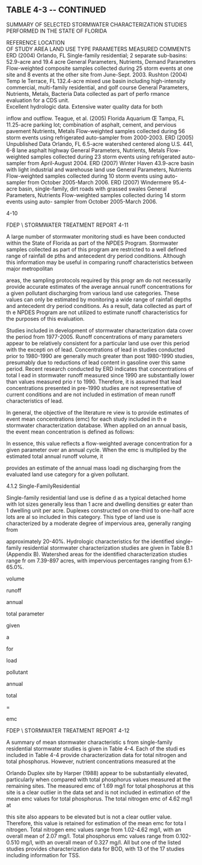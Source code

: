 ## TABLE  4-3 -- CONTINUED 
 
SUMMARY  OF  SELECTED  STORMWATER  CHARACTERIZATION 
STUDIES  PERFORMED  IN  THE  STATE  OF  FLORIDA 
 
REFERENCE 
LOCATION  
OF  STUDY 
AREA 
LAND  USE 
TYPE 
PARAMETERS 
MEASURED 
COMMENTS 
ERD (2004) Orlando, FL Single-family residential; 2 
separate sub-basins:  52.9-acre 
and 19.4 acre 
General Parameters, 
Nutrients, Demand 
Parameters 
Flow-weighted composite samples collected during 25 storm events at 
one site and 8 events at the other site from June-Sept. 2003. 
Rushton (2004) Temp le Terrace, 
FL 
132.4-acre mixed use basin 
including high-intensity 
commercial, multi-family 
residential, and golf course 
General Parameters, 
Nutrients, Metals, 
Bacteria 
Data collected as part of perfo
rmance evaluation for a CDS unit.  
Excellent hydrologic data.  Extensive water quality data for both 

inflow and outflow. 
Teague, et al. 
(2005) 
Florida 
Aquarium Œ 
Tampa, FL 
11.25-acre parking lot; 
combination of asphalt, cement, 
and pervious pavement 
Nutrients, Metals Flow-weighted samples collected during 56 storm events using 
refrigerated auto-sampler from 2000-2003. 
ERD (2005) 
Unpublished 
Data 
Orlando, FL 6.5-acre watershed centered along 
U.S. 441, 6-8 lane asphalt 
highway 
General Parameters, 
Nutrients, Metals 
Flow-weighted samples collected during 23 storm events using 
refrigerated auto-sampler from April-August 2004. 
ERD (2007) Winter Haven 43.9-acre basin with light 
industrial and warehouse land use 
General Parameters, 
Nutrients 
Flow-weighted samples collected during 10 storm events using auto-
sampler from October 2005-March 2006. 
ERD (2007) Windermere 95.4-acre basin, single-family, dirt 
roads with grassed swales 
General Parameters, 
Nutrients 
Flow-weighted samples collected during 14 storm events using auto-
sampler from October 2005-March 2006. 
 
 

 

 

 

 

 

 

 

 
 
4-10
 

FDEP \ STORMWATER  TREATMENT  REPORT 
4-11 
 
 

 A large number of stormwater monitoring studi
es have been conducted within the State of 
Florida as part of the NPDES Program.  Stormwater
 samples collected as part of this program are 
restricted to a well defined range of rainfall de
pths and antecedent dry period conditions.  Although 
this information may be useful in comparing runoff characteristics between major metropolitan 

areas, the sampling protocols required by this progr
am do not necessarily provide accurate estimates 
of the average annual runoff concentrations for a 
given pollutant discharging from various land use 
categories.  These values can only be estimated 
by monitoring a wide range of rainfall depths and 
antecedent dry period conditions.  As a result, data 
collected as part of th
e NPDES Program are not 
utilized to estimate runoff characteristics for the purposes of this evaluation. 

 

 Studies included in development of stormwater
 characterization data cover the period from 
1977-2005.  Runoff concentrations of many parameters
 appear to be relatively consistent for a 
particular land use over this period with the excepti
on of lead.  Concentrations of lead in studies 
conducted prior to 1980-1990 are generally much 
greater than post 1980-1990 studies, presumably 
due to reductions of lead content in gasoline 
over this same period. Recent research conducted by 
ERD indicates that concentrations of total l
ead in stormwater runoff measured since 1990 are 
substantially lower than values measured prio
r to 1990.  Therefore, it is assumed that lead 
concentrations presented in pre-1990 studies are not
 representative of current conditions and are not 
included in estimation of mean runoff characteristics of lead. 

 

 In general, the objective of the literature re
view is to provide estimates of event mean 
concentrations (emc) for each study included in th
e stormwater characterization database.  When 
applied on an annual basis, the event mean concentration is defined as follows: 
 
 
 
In essence, this value reflects a flow-weighted 
average concentration for a given parameter over 
an annual cycle.  When the emc is multiplied by the estimated total annual runoff volume, it 

provides an estimate of the annual mass loadi
ng discharging from the evaluated land use 
category for a given pollutant. 
 

 
4.1.2 Single-FamilyResidential
 
 
 Single-family residential land use is define
d as a typical detached home with lot sizes 
generally less than 1 acre and dwelling densities gr
eater than 1 dwelling unit per acre.  Duplexes 
constructed on one-third to one-half acre lots are al
so included in this category.   This type of 
land use is characterized by a moderate degree of impervious area, generally ranging from 

approximately 20-40%. Hydrologic characteristics 
for the identified single-family residential 
stormwater characterization studies are given in
 Table B.1 (Appendix B).  Watershed areas for 
the identified characterization studies range fr
om 7.39-897 acres, with impervious percentages 
ranging from 6.1-65.0%. 
 
volume
  
runoff
  
annual
  
total
parameter
  
given
  
a
  
for
  
load
   
pollutant
  
annual
  
total
  
=
  
emc
 
 

FDEP \ STORMWATER  TREATMENT  REPORT 
4-12 
 

   
 A summary of mean stormwater characteristic
s from single-family residential stormwater 
studies is given in Table 4-4.  Each of the studi
es included in Table 4-4 provide characterization 
data for total nitrogen and total phosphorus.  However, nutrient concentrations measured at the 

Orlando Duplex site by Harper (1988) appear to 
be substantially elevated, particularly when 
compared with total phosphorus values measured at
 the remaining sites.  The measured emc of 
1.69 mg/l for total phosphorus at this site is a clear
 outlier in the data set and is not included in 
estimation of the mean emc values for total phosphorus.  The total nitrogen emc of 4.62 mg/l at 

this site also appears to be elevated but is not
 a clear outlier value.  Therefore, this value is 
retained for estimation of the mean emc for tota
l nitrogen.  Total nitrogen emc values range from 
1.02-4.62 mg/l, with an overall mean of 2.07 mg/l.
  Total phosphorus emc values range from 
0.102-0.510 mg/l, with an overall mean of 0.327 mg/l. 
 All but one of the listed studies provides 
characterization data for BOD, with 13 of the 17 studies including information for TSS.
